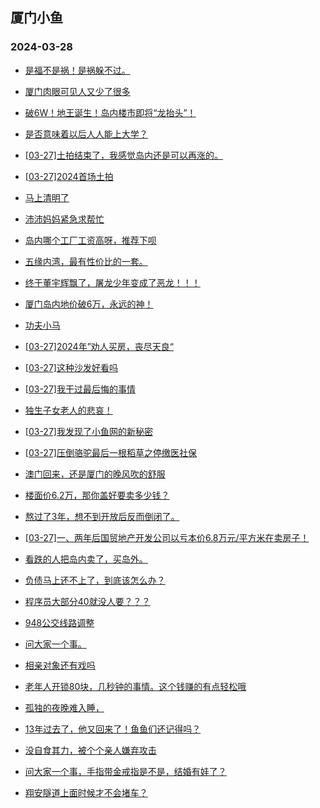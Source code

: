 ## 厦门小鱼 
### 2024-03-28

+ [是福不是祸！是祸躲不过。](http://bbs.xmfish.com/read-htm-tid-18166538.html)

+ [厦门肉眼可见人又少了很多](http://bbs.xmfish.com/read-htm-tid-18166551.html)

+ [破6W！地王诞生！岛内楼市即将“龙抬头”！](http://bbs.xmfish.com/read-htm-tid-18166720.html)

+ [是否意味着以后人人能上大学？](http://bbs.xmfish.com/read-htm-tid-18166566.html)

+ [[03-27]土拍结束了，我感觉岛内还是可以再涨的。](http://bbs.xmfish.com/read-htm-tid-18166781.html)

+ [[03-27]2024首场土拍](http://bbs.xmfish.com/read-htm-tid-18166699.html)

+ [马上清明了](http://bbs.xmfish.com/read-htm-tid-18166521.html)

+ [沛沛妈妈紧急求帮忙](http://bbs.xmfish.com/read-htm-tid-18166679.html)

+ [岛内哪个工厂工资高呀，推荐下呗](http://bbs.xmfish.com/read-htm-tid-18166539.html)

+ [五缘内湾，最有性价比的一套。](http://bbs.xmfish.com/read-htm-tid-18166776.html)

+ [终于董宇辉飘了，屠龙少年变成了恶龙！！！](http://bbs.xmfish.com/read-htm-tid-18166587.html)

+ [厦门岛内地价破6万，永远的神！](http://bbs.xmfish.com/read-htm-tid-18166796.html)

+ [功夫小马](http://bbs.xmfish.com/read-htm-tid-18166790.html)

+ [[03-27]2024年”劝人买房，丧尽天良“](http://bbs.xmfish.com/read-htm-tid-18166602.html)

+ [[03-27]这种沙发好看吗](http://bbs.xmfish.com/read-htm-tid-18166762.html)

+ [[03-27]我干过最后悔的事情](http://bbs.xmfish.com/read-htm-tid-18166865.html)

+ [独生子女老人的悲哀！](http://bbs.xmfish.com/read-htm-tid-18166769.html)

+ [[03-27]我发现了小鱼网的新秘密](http://bbs.xmfish.com/read-htm-tid-18166809.html)

+ [[03-27]压倒骆驼最后一根稻草之停缴医社保](http://bbs.xmfish.com/read-htm-tid-18167016.html)

+ [澳门回来，还是厦门的晚风吹的舒服](http://bbs.xmfish.com/read-htm-tid-18167035.html)

+ [楼面价6.2万，那你盖好要卖多少钱？](http://bbs.xmfish.com/read-htm-tid-18166917.html)

+ [熬过了3年，想不到开放后反而倒闭了。](http://bbs.xmfish.com/read-htm-tid-18167018.html)

+ [[03-27]一、两年后国贸地产开发公司以亏本价6.8万元/平方米在卖房子！](http://bbs.xmfish.com/read-htm-tid-18166956.html)

+ [看跌的人把岛内卖了，买岛外。](http://bbs.xmfish.com/read-htm-tid-18167001.html)

+ [负债马上还不上了，到底该怎么办？](http://bbs.xmfish.com/read-htm-tid-18166985.html)

+ [程序员大部分40就没人要？？？](http://bbs.xmfish.com/read-htm-tid-18166997.html)

+ [948公交线路调整](http://bbs.xmfish.com/read-htm-tid-18166986.html)

+ [问大家一个事。](http://bbs.xmfish.com/read-htm-tid-18167043.html)

+ [相亲对象还有戏吗](http://bbs.xmfish.com/read-htm-tid-18167080.html)

+ [老年人开锁80块，几秒钟的事情。这个钱赚的有点轻松哦](http://bbs.xmfish.com/read-htm-tid-18167089.html)

+ [孤独的夜晚难入睡，](http://bbs.xmfish.com/read-htm-tid-18167036.html)

+ [13年过去了，他又回来了！鱼鱼们还记得吗？](http://bbs.xmfish.com/read-htm-tid-18167188.html)

+ [没自食其力，被个个亲人嫌弃攻击](http://bbs.xmfish.com/read-htm-tid-18167157.html)

+ [问大家一个事，手指带金戒指是不是，结婚有娃了？](http://bbs.xmfish.com/read-htm-tid-18167148.html)

+ [翔安隧道上面时候才不会堵车？](http://bbs.xmfish.com/read-htm-tid-18167075.html)

